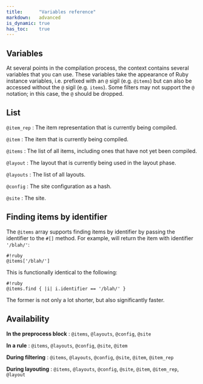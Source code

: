 ```yaml
---
title:      "Variables reference"
markdown:   advanced
is_dynamic: true
has_toc:    true
---
```


## Variables

At several points in the compilation process, the context contains several variables that you can use. These variables take the appearance of Ruby instance variables, i.e. prefixed with an `@` sigil (e.g. `@items`) but can also be accessed without the `@` sigil (e.g. `items`). Some filters may not support the `@` notation; in this case, the `@` should be dropped.

## List

`@item_rep`
: The item representation that is currently being compiled.

`@item`
: The item that is currently being compiled.

`@items`
: The list of all items, including ones that have not yet been compiled.

`@layout`
: The layout that is currently being used in the layout phase.

`@layouts`
: The list of all layouts.

`@config`
: The site configuration as a hash.

`@site`
: The site.

## Finding items by identifier

The `@items` array supports finding items by identifier by passing the identifier to the `#[]` method. For example,  will return the item with identifier `'/blah/'`:

	#!ruby
	@items['/blah/']

This is functionally identical to the following:

	#!ruby
	@items.find { |i| i.identifier == '/blah/' }

The former is not only a lot shorter, but also significantly faster.

## Availability

**In the preprocess block**
: `@items`, `@layouts`, `@config`, `@site`

**In a rule**
: `@items`, `@layouts`, `@config`, `@site`, `@item`

**During filtering**
: `@items`, `@layouts`, `@config`, `@site`, `@item`, `@item_rep`

**During layouting**
: `@items`, `@layouts`, `@config`, `@site`, `@item`, `@item_rep`, `@layout`
